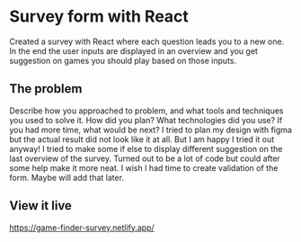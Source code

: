 # Survey form with React

Created a survey with React where each question leads you to a new one. In the end the user inputs are displayed in an overview and you get suggestion on games you should play based on those inputs.

## The problem

Describe how you approached to problem, and what tools and techniques you used to solve it. How did you plan? What technologies did you use? If you had more time, what would be next? I tried to plan my design with figma but the actual result did not look like it at all. But I am happy I tried it out anyway! I tried to make some if else to display different suggestion on the last overview of the survey. Turned out to be a lot of code but could after some help make it more neat. I wish I had time to create validation of the form. Maybe will add that later.

## View it live

https://game-finder-survey.netlify.app/
